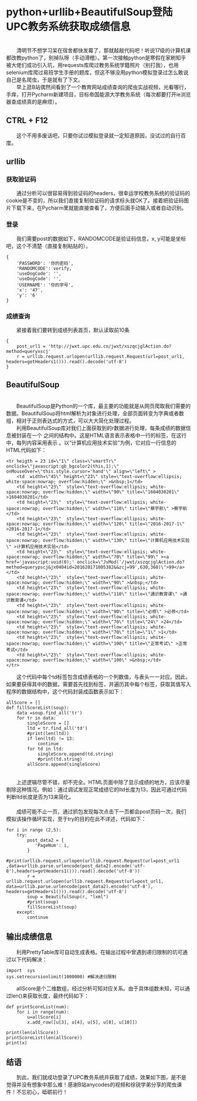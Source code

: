 # python+urllib+BeautifulSoup登陆UPC教务系统获取成绩信息
<br>　　清明节不想学习呆在宿舍都快发霉了，那就敲敲代码吧！听说17级的计算机课都改教python了，别掉队呀（手动滑稽）。第一次接触python是寒假在家刷知乎被大佬们成功引入坑，用requests库爬过教务系统学籍照片（别打我），也用selenium库爬过易班学生手册的题库，但这不够没用python模拟登录过怎么敢说自己是名爬虫，于是就有了下文。
<br>　　早上逛B站偶然间看到了一个教育网站成绩查询的爬虫实战视频，光看哪行，手痒，打开Pycharm新建项目，目标帝国能源大学教务系统（每次都要打开ie浏览器查成绩真的是麻烦）。
## CTRL + F12
　　这个不用多废话吧，只要你试过模拟登录就一定知道原因，没试过的自行百度。
## urllib
### 获取验证码
　　通过分析可以很容易得到验证码的headers，很幸运学校教务系统的验证码的cookie是不变的，所以我们直接复制验证码的请求标头就OK了。接着把验证码图片下载下来，在Pycharm里就能直接查看了，方便后面手动输入或者自动识别。
### 登录
　　我们需要post的数据如下，RANDOMCODE是验证码信息，x, y可能是坐标吧，这个不清楚（直接复制粘贴的）。
```+python
{
    'PASSWORD': '你的密码',
    'RANDOMCODE': verify,
    'useDogCode': '',
    'useDogCode': '',
    'USERNAME': '你的学号',
    'x': '47',
    'y': '6'
}
```
### 成绩查询
　　紧接着我们要转到成绩列表首页，默认读取前10条
```+python
{
    post_url1 = 'http://jwxt.upc.edu.cn/jwxt/xszqcjglAction.do?method=queryxscj'
	r = urllib.request.urlopen(urllib.request.Request(url=post_url1, headers=getHeaders1())).read().decode('utf-8')
}
```
## BeautifulSoup
<br>　　BeautifulSoup是Python的一个库，最主要的功能就是从网页爬取我们需要的数据。BeautifulSoup将html解析为对象进行处理，全部页面转变为字典或者数组，相对于正则表达式的方式，可以大大简化处理过程。
<br>　　利用BeautifulSoup库对我们上面获取到的r数据进行处理，每条成绩的数据信息被封装在一个 <tr></tr>之间的结构中。这是HTML语言表示表格中一行的标签，在这行中，每列内容采用<td></td>表示 。以“计算机应用技术实验”为例，它对应一行信息的HTML代码如下：
```+HTML
<tr heigth = 23 id=\"1\" class=\"smartTr\" onclick=\"javascript:gb_bgcolor2(this,1);\" onMouseOver=\"this.style.cursor='hand'\" align=\"left\" >
	<td  width=\"45\" height=\"23\" style=\"text-overflow:ellipsis; white-space:nowrap; overflow:hidden;\" >&nbsp;1</td>
	<td height=\"23\"  style=\"text-overflow:ellipsis; white-space:nowrap; overflow:hidden;\" width=\"90\" title=\"1604030201\" >1604030201</td>
	<td height=\"23\"  style=\"text-overflow:ellipsis; white-space:nowrap; overflow:hidden;\" width=\"110\" title=\"蔡宇航\" >蔡宇航</td>
	<td height=\"23\"  style=\"text-overflow:ellipsis; white-space:nowrap; overflow:hidden;\" width=\"120\" title=\"2016-2017-1\" >2016-2017-1</td>
	<td height=\"23\"  style=\"text-overflow:ellipsis; white-space:nowrap; overflow:hidden;\" width=\"130\" title=\"计算机应用技术实验\" >计算机应用技术实验</td>
	<td height=\"23\"  style=\"text-overflow:ellipsis; white-space:nowrap; overflow:hidden;\" width=\"70\" title=\"99\" ><a href='javascript:void(0);' onclick=\"JsMod('/jwxt/xszqcjglAction.do?method=querypscj&jx0404id=201620171005382&&zcj=99',630,360)\">99</a></td>
	<td height=\"23\"  style=\"text-overflow:ellipsis; white-space:nowrap; overflow:hidden;\" width=\"90\" >&nbsp;</td>
	<td height=\"23\"  style=\"text-overflow:ellipsis; white-space:nowrap; overflow:hidden;\" width=\"110\" title=\"通识教育课\" >通识教育课</td>
	<td height=\"23\"  style=\"text-overflow:ellipsis; white-space:nowrap; overflow:hidden;\" width=\"90\" title=\"必修\" >必修</td>
	<td height=\"23\"  style=\"text-overflow:ellipsis; white-space:nowrap; overflow:hidden;\" width=\"70\" title=\"24\" >24</td>
	<td height=\"23\"  style=\"text-overflow:ellipsis; white-space:nowrap; overflow:hidden;\" width=\"70\" title=\"1\" >1</td>
	<td height=\"23\"  style=\"text-overflow:ellipsis; white-space:nowrap; overflow:hidden;\" width=\"100\" title=\"正常考试\" >正常考试</td>
	<td height=\"23\"  style=\"text-overflow:ellipsis; white-space:nowrap; overflow:hidden;\" width=\"100\" >&nbsp;</td>
</tr>
```
　　这个代码中每个td标签包含成绩表格的一个列数值，与表头一一对应。因此，如果要获得其中的数据，需要首先找到<tr></tr>标签，并遍历其中每个<td></td>标签，获取其值写入程序的数据结构中，这个代码封装成函数表示如下：
```+python
allScore = []
def fillScoreList(soup):
    data =soup.find_all('tr')
    for tr in data:
        singleScore = []
        ltd = tr.find_all('td')
        #print(len(ltd))
        if len(ltd) != 13:
            continue
        for td in ltd:
            singleScore.append(td.string)
            #print(td.string)
        allScore.append(singleScore)
```
<br>　　上述逻辑尽管不错，却不完全。HTML页面中除了显示成绩的地方，应该尽量剔除这种情况。例如：通过调试发现正常成绩它的ltd长度为13，因此可通过代码判断ltd长度是否为13来简化。
<br>　　
<br>　　成绩可能不止一页，通过抓包发现每次点击下一页都会post页码一次，我们模拟该操作循环实现，至于try的目的在此不详述，代码如下：
```+python
for i in range (2,5):
    try:
        post_data2 = {
           'PageNum': i,
        }
        #print(urllib.request.urlopen(urllib.request.Request(url=post_url1 ,data=urllib.parse.urlencode(post_data2).encode('utf-8'),headers=getHeaders1())).read().decode('utf-8'))
        r = urllib.request.urlopen(urllib.request.Request(url=post_url1, data=urllib.parse.urlencode(post_data2).encode('utf-8'), headers=getHeaders1())).read().decode('utf-8')
        soup = BeautifulSoup(r, "lxml")
        #print(soup)
        fillScoreList(soup)
    except:
        continue
```
## 输出成绩信息
　　利用PrettyTable库可自动生成表格。在输出过程中曾遇到递归限制的坑可通过以下代码解决：
```+python
import  sys
sys.setrecursionlimit(1000000) #解决递归限制
```
　　allScore是个二维数组，经过分析可知对应关系。由于具体组数未知，可以通过len()来获取长度，最终代码如下：
```+python
def printScoreList(num):
    for i in range(num):
        u=allScore[i]
        x.add_row([u[3], u[4], u[5], u[8], u[10]])

print(len(allScore))
printScoreList(len(allScore))
print(x)
```
## 结语
　　到此，我们就成功登录了UPC教务系统并获取了成绩，效果如下图，是不是觉得并没有想象中那么难！感谢B站anycodes的视频和徐锐学弟分享的爬虫课件！不忘初心，砥砺前行！
